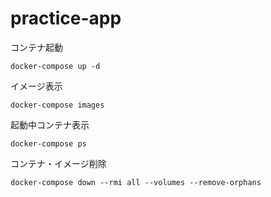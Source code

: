 # practice-app


コンテナ起動
```
docker-compose up -d
```

イメージ表示
```
docker-compose images
```

起動中コンテナ表示
```
docker-compose ps
```

コンテナ・イメージ削除
```
docker-compose down --rmi all --volumes --remove-orphans
```
